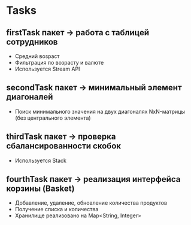 # Tasks

## firstTask пакет -> работа с таблицей сотрудников

- Средний возраст
- Фильтрация по возрасту и валюте
- Используется Stream API

## secondTask пакет -> минимальный элемент диагоналей

- Поиск минимального значения на двух диагоналях NxN-матрицы (без центрального элемента)

## thirdTask пакет -> проверка сбалансированности скобок

- Используется Stack

## fourthTask пакет -> реализация интерфейса корзины (Basket)

- Добавление, удаление, обновление количества продуктов
- Получение списка и количества
- Хранилище реализовано на Map<String, Integer>
